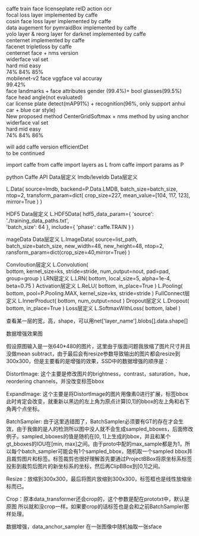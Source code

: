 caffe train face licenseplate reID action ocr  
focal loss layer implemented by caffe  
cosin face loss layer implemented by caffe  
data augement for pymraidBox implemented by caffe  
yolo layer & reorg layer for darknet implemented by caffe  
centernet implemented by caffe  
facenet tripletloss by caffe  
centernet face + nms version  
widerface val set  
hard mid easy  
74% 84% 85%  
mobilenet-v2 face vggface val accuray  
99.42%  
face landmarks + face attributes gender (99.4%)+ bool glasses(99.5%)  
face head angle(not evaluated)  
car license plate detect(mAP91%) + recognition(96%, only support anhui car + blue car style)  
New proposed method CenterGridSoftmax + nms method by using anchor  
widerface val set  
hard mid easy  
74% 84% 86%  

will add caffe version efficientDet  
to be continued

import caffe
from caffe import layers as L
from caffe import params as P

python Caffe API
Data层定义
lmdb/leveldb Data层定义

L.Data( 
        source=lmdb,
        backend=P.Data.LMDB,
        batch_size=batch_size, ntop=2,
        transform_param=dict(
                              crop_size=227,
                              mean_value=[104, 117, 123],
                              mirror=True
                              )
        )

HDF5 Data层定义
L.HDF5Data(
            hdf5_data_param={
                            'source': './training_data_paths.txt',  
                            'batch_size': 64
                            },
            include={
                    'phase': caffe.TRAIN
                    }
            )

mageData Data层定义
L.ImageData(
                source=list_path,
                batch_size=batch_size,
                new_width=48,
                new_height=48,
                ntop=2,
                ransform_param=dict(crop_size=40,mirror=True)
                )

Convloution层定义
L.Convolution(  
                bottom, 
                kernel_size=ks, 
                stride=stride,
                num_output=nout, 
                pad=pad, 
                group=group
                )
LRN层定义
L.LRN(
        bottom, 
        local_size=5, 
        alpha=1e-4, 
        beta=0.75
        )
Activation层定义
L.ReLU(
        bottom, 
        in_place=True
        )
L.Pooling(
            bottom,
            pool=P.Pooling.MAX, 
            kernel_size=ks, 
            stride=stride
            )
FullConnect层定义
L.InnerProduct(
                bottom, 
                num_output=nout
                )
Dropout层定义
L.Dropout(
            bottom, 
            in_place=True
            )
Loss层定义
L.SoftmaxWithLoss(
                    bottom, 
                    label
                    )

查看某一层的宽，高，shape，可以用net['layer_name'].blobs[].data.shape[]

数据增强效果图

假设原图输入是一张640*480的图片，这里由于版面问题我放缩了图片尺寸并且没做mean subtract，由于最后会有resize参数导致输出的图片都会resize到300x300，但是主要看的是增强的效果，SSD中的数据增强的顺序是：

DistortImage: 这个主要是修改图片的brightness，contrast，saturation，hue，reordering channels，并没改变标签bbox

ExpandImage: 这个主要是将DistortImage的图片用像素0进行扩展，标签bbox此时肯定会改变，就重新以黑边的左上角为原点计算[0,1]的bbox的左上角和右下角两个点坐标。

BatchSampler: 由于这里选错图了，BatchSampler必须要有GT的存在才会生效，由于我做的是人的检测所以图中没人就不会生成sampled_bboxes，后面修改例子。sampled_bboxes的值是随机在[0, 1]上生成的bbox，并且和某个gt_bboxes的IOU在[min, max]之间。由于proto中配的max_sample都是为1，所以每个batch_sampler可能会有1个sampled_bbox，随机取一个sampled bbox并且裁剪图片和标签。标签裁剪也很好理解首先要通过ProjectBBox将原坐标系标签投影到裁剪后图片的新坐标系的坐标，然后再ClipBBox到[0,1]之间。

Resize：放缩到300x300，最后将图片放缩到300x300，标签框也是线性放缩坐标而已。

Crop：原本data_transformer还会crop的，这个参数是配在prototxt中，默认是原图 所以就和没crop一样。如果要crop的话标签也是会和之前BatchSampler那样处理。

数据增强，data_anchor_sampler
在一张图像中随机抽取一张sface

